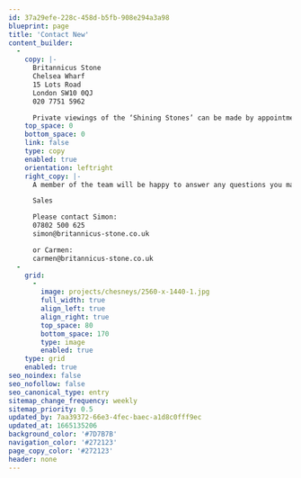 ```yaml
---
id: 37a29efe-228c-458d-b5fb-908e294a3a98
blueprint: page
title: 'Contact New'
content_builder:
  -
    copy: |-
      Britannicus Stone
      Chelsea Wharf
      15 Lots Road
      London SW10 0QJ
      020 7751 5962

      Private viewings of the ‘Shining Stones’ can be made by appointment at our showroom situated off the King’s Road.
    top_space: 0
    bottom_space: 0
    link: false
    type: copy
    enabled: true
    orientation: leftright
    right_copy: |-
      A member of the team will be happy to answer any questions you may have regarding the range of beautiful stones on display.

      Sales

      Please contact Simon:
      07802 500 625
      simon@britannicus-stone.co.uk

      or Carmen:
      carmen@britannicus-stone.co.uk
  -
    grid:
      -
        image: projects/chesneys/2560-x-1440-1.jpg
        full_width: true
        align_left: true
        align_right: true
        top_space: 80
        bottom_space: 170
        type: image
        enabled: true
    type: grid
    enabled: true
seo_noindex: false
seo_nofollow: false
seo_canonical_type: entry
sitemap_change_frequency: weekly
sitemap_priority: 0.5
updated_by: 7aa39372-66e3-4fec-baec-a1d8c0fff9ec
updated_at: 1665135206
background_color: '#7D7B7B'
navigation_color: '#272123'
page_copy_color: '#272123'
header: none
---
```

